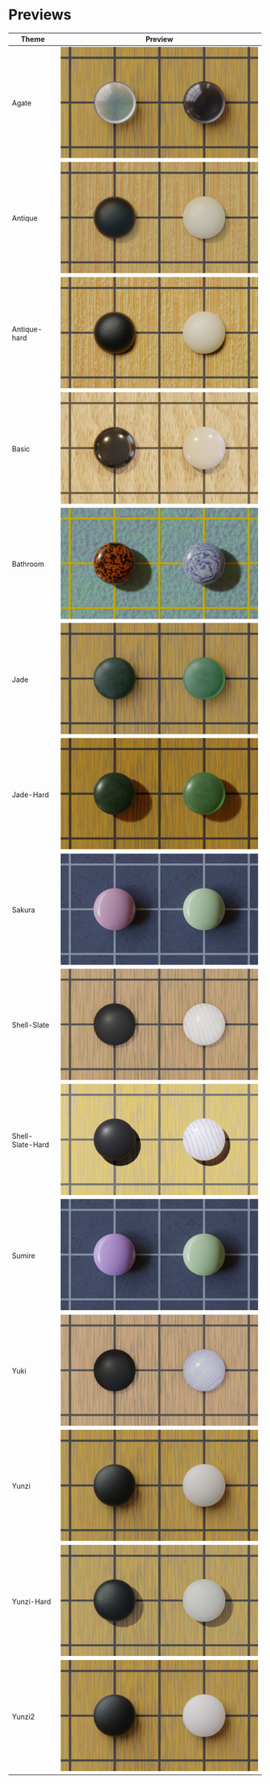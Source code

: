# Previews
| Theme | Preview |
| ----- | ------- |
| Agate | ![preview](Agate-0001.jpg) |
| Antique | ![preview](Antique-0001.jpg) |
| Antique-hard | ![preview](Antique-hard-0001.jpg) |
| Basic | ![preview](Basic-0001.jpg) |
| Bathroom | ![preview](Bathroom-0001.jpg) |
| Jade | ![preview](Jade-0001.jpg) |
| Jade-Hard | ![preview](Jade-Hard-0001.jpg) |
| Sakura | ![preview](Sakura-0001.jpg) |
| Shell-Slate | ![preview](Shell-Slate-0001.jpg) |
| Shell-Slate-Hard | ![preview](Shell-Slate-Hard-0001.jpg) |
| Sumire | ![preview](Sumire-0001.jpg) |
| Yuki | ![preview](Yuki-0001.jpg) |
| Yunzi | ![preview](Yunzi-0001.jpg) |
| Yunzi-Hard | ![preview](Yunzi-Hard-0001.jpg) |
| Yunzi2 | ![preview](Yunzi2-0001.jpg) |
